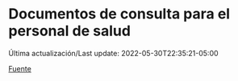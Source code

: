 # Documentos de consulta para el personal de salud

Última actualización/Last update: 2022-05-30T22:35:21-05:00

 [Fuente](https://coronavirus.gob.mx/personal-de-salud/documentos-de-consulta/)
